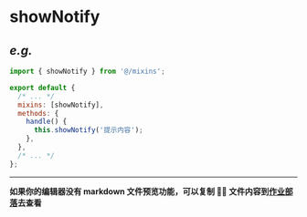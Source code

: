 # showNotify

## _e.g._

```javascript
import { showNotify } from '@/mixins';

export default {
  /* ... */
  mixins: [showNotify],
  methods: {
    handle() {
      this.showNotify('提示内容');
    },
  },
  /* ... */
};
```

---

**如果你的编辑器没有 markdown 文件预览功能，可以复制  文件内容到[作业部落](https://www.zybuluo.com)去查看**
